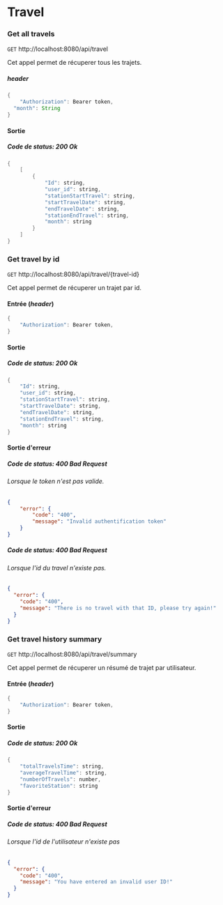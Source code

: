 # Travel

### Get all travels

`GET` http://localhost:8080/api/travel

Cet appel permet de récuperer tous les trajets.
##### _header_

```java
{
	"Authorization": Bearer token,
  "month": String
}
```
#### Sortie

##### Code de status: 200 Ok

```java
{
    [
        {
            "Id": string,
            "user_id": string,
            "stationStartTravel": string,
            "startTravelDate": string,
            "endTravelDate": string,
            "stationEndTravel": string,
            "month": string
        }
    ]
}
```

### Get travel by id

`GET` http://localhost:8080/api/travel/{travel-id}

Cet appel permet de récuperer un trajet par id.

#### Entrée (_header_)

```java
{
	"Authorization": Bearer token,
}
```

#### Sortie

##### Code de status: 200 Ok

```java
{
    "Id": string,
    "user_id": string,
    "stationStartTravel": string,
    "startTravelDate": string,
    "endTravelDate": string,
    "stationEndTravel": string,
    "month": string
}
```

#### Sortie d'erreur

##### Code de status: 400 Bad Request

###### Lorsque le token n'est pas valide.

```json
{
    "error": {
        "code": "400",
        "message": "Invalid authentification token"
    }
}
```

##### Code de status: 400 Bad Request

###### Lorsque l'id du travel n'existe pas.

```json
{
  "error": {
    "code": "400",
    "message": "There is no travel with that ID, please try again!"
  }
}
```

### Get travel history summary

`GET` http://localhost:8080/api/travel/summary

Cet appel permet de récuperer un résumé de trajet par utilisateur.

#### Entrée (_header_)

```java
{
	"Authorization": Bearer token,
}
```

#### Sortie

##### Code de status: 200 Ok

```java
{
    "totalTravelsTime": string,
    "averageTravelTime": string,
    "numberOfTravels": number,
    "favoriteStation": string
}
```

#### Sortie d'erreur

##### Code de status: 400 Bad Request

###### Lorsque l'id de l'utilisateur n'existe pas

```json
{
  "error": {
    "code": "400",
    "message": "You have entered an invalid user ID!"
  }
}
```